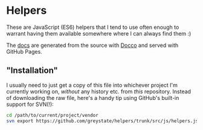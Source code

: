 Helpers
=======

These are JavaScript (ES6) helpers that I tend to use often enough to warrant
having them available somewhere where I can always find them :)

The [docs](https://greystate.dk/helpers/helpers.html) are generated from the
source with [Docco][DOC] and served with GitHub Pages.

[DOC]: https://ashkenas.com/docco/

## "Installation"

I usually need to just get a copy of this file into whichever project
I'm currently working on, *without* any history etc. from *this* repository.
Instead of downloading the raw file, here's a handy tip using GitHub's built-in
support for SVN(!):

```bash
cd /path/to/current/project/vendor
svn export https://github.com/greystate/helpers/trunk/src/js/helpers.js helpers.js
```

